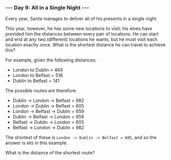 ### --- Day 9: All in a Single Night ---

Every year, Santa manages to deliver all of his presents in a single night.

This year, however, he has some new locations to visit; his elves have provided him the distances between every pair of locations. He can start and end at any two (different) locations he wants, but he must visit each location exactly once. What is the shortest distance he can travel to achieve this?

For example, given the following distances:

- London to Dublin = 464
- London to Belfast = 518
- Dublin to Belfast = 141

The possible routes are therefore:

- Dublin -> London -> Belfast = 982
- London -> Dublin -> Belfast = 605
- London -> Belfast -> Dublin = 659
- Dublin -> Belfast -> London = 659
- Belfast -> Dublin -> London = 605
- Belfast -> London -> Dublin = 982

The shortest of these is `London -> Dublin -> Belfast = 605`, and so the answer is `605` in this example.

What is the distance of the shortest route?

